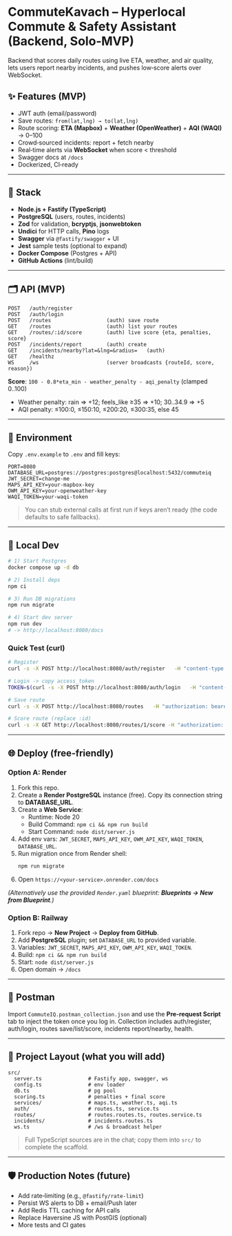 # CommuteKavach – Hyperlocal Commute & Safety Assistant (Backend, Solo‑MVP)

Backend that scores daily routes using live ETA, weather, and air quality, lets users report nearby incidents, and pushes low‑score alerts over WebSocket.

## ✨ Features (MVP)
- JWT auth (email/password)
- Save routes: `from(lat,lng) → to(lat,lng)`
- Route scoring: **ETA (Mapbox)** + **Weather (OpenWeather)** + **AQI (WAQI)** → 0–100
- Crowd‑sourced incidents: report + fetch nearby
- Real‑time alerts via **WebSocket** when score < threshold
- Swagger docs at `/docs`
- Dockerized, CI‑ready

---

## 🧱 Stack
- **Node.js + Fastify (TypeScript)**
- **PostgreSQL** (users, routes, incidents)
- **Zod** for validation, **bcryptjs**, **jsonwebtoken**
- **Undici** for HTTP calls, **Pino** logs
- **Swagger** via `@fastify/swagger` + UI
- **Jest** sample tests (optional to expand)
- **Docker Compose** (Postgres + API)
- **GitHub Actions** (lint/build)

---

## 🗂️ API (MVP)
```
POST   /auth/register
POST   /auth/login
POST   /routes                  (auth) save route
GET    /routes                  (auth) list your routes
GET    /routes/:id/score        (auth) live score {eta, penalties, score}
POST   /incidents/report        (auth) create
GET    /incidents/nearby?lat=&lng=&radius=   (auth)
GET    /healthz
WS     /ws                      (server broadcasts {routeId, score, reason})
```

**Score**: `100 - 0.8*eta_min - weather_penalty - aqi_penalty` (clamped 0..100)  
- Weather penalty: rain ⇒ +12; feels_like ≥35 ⇒ +10; 30..34.9 ⇒ +5  
- AQI penalty: ≤100:0, ≤150:10, ≤200:20, ≤300:35, else 45

---

## 🔑 Environment
Copy `.env.example` to `.env` and fill keys:
```
PORT=8080
DATABASE_URL=postgres://postgres:postgres@localhost:5432/commuteiq
JWT_SECRET=change-me
MAPS_API_KEY=your-mapbox-key
OWM_API_KEY=your-openweather-key
WAQI_TOKEN=your-waqi-token
```

> You can stub external calls at first run if keys aren’t ready (the code defaults to safe fallbacks).

---

## 🚀 Local Dev
```bash
# 1) Start Postgres
docker compose up -d db

# 2) Install deps
npm ci

# 3) Run DB migrations
npm run migrate

# 4) Start dev server
npm run dev
# -> http://localhost:8080/docs
```

### Quick Test (curl)
```bash
# Register
curl -s -X POST http://localhost:8080/auth/register   -H "content-type: application/json"   -d '{"email":"me@example.com","password":"secret123"}'

# Login -> copy access_token
TOKEN=$(curl -s -X POST http://localhost:8080/auth/login   -H "content-type: application/json"   -d '{"email":"me@example.com","password":"secret123"}' | jq -r .access_token)

# Save route
curl -s -X POST http://localhost:8080/routes   -H "authorization: bearer $TOKEN" -H "content-type: application/json"   -d '{"name":"Home→Campus","from":{"lat":19.076,"lng":72.8777},"to":{"lat":19.073,"lng":72.899}}'

# Score route (replace :id)
curl -s -X GET http://localhost:8080/routes/1/score -H "authorization: bearer $TOKEN"
```

---

## 🌐 Deploy (free‑friendly)

### Option A: **Render**
1. Fork this repo.  
2. Create a **Render PostgreSQL** instance (free). Copy its connection string to **DATABASE_URL**.  
3. Create a **Web Service**:  
   - Runtime: Node 20  
   - Build Command: `npm ci && npm run build`  
   - Start Command: `node dist/server.js`  
4. Add env vars: `JWT_SECRET`, `MAPS_API_KEY`, `OWM_API_KEY`, `WAQI_TOKEN`, `DATABASE_URL`.  
5. Run migration once from Render shell:  
   ```bash
   npm run migrate
   ```
6. Open `https://<your-service>.onrender.com/docs`

*(Alternatively use the provided `Render.yaml` blueprint: **Blueprints → New from Blueprint**.)*

### Option B: **Railway**
1. Fork repo → **New Project** → **Deploy from GitHub**.  
2. Add **PostgreSQL** plugin; set `DATABASE_URL` to provided variable.  
3. Variables: `JWT_SECRET`, `MAPS_API_KEY`, `OWM_API_KEY`, `WAQI_TOKEN`.  
4. Build: `npm ci && npm run build`  
5. Start: `node dist/server.js`  
6. Open domain → `/docs`

---

## 🧪 Postman
Import `CommuteIQ.postman_collection.json` and use the **Pre‑request Script** tab to inject the token once you log in. Collection includes auth/register, auth/login, routes save/list/score, incidents report/nearby, health.

---

## 🧭 Project Layout (what you will add)
```
src/
  server.ts               # Fastify app, swagger, ws
  config.ts               # env loader
  db.ts                   # pg pool
  scoring.ts              # penalties + final score
  services/               # maps.ts, weather.ts, aqi.ts
  auth/                   # routes.ts, service.ts
  routes/                 # routes.routes.ts, routes.service.ts
  incidents/              # incidents.routes.ts
  ws.ts                   # /ws & broadcast helper
```

> Full TypeScript sources are in the chat; copy them into `src/` to complete the scaffold.

---

## 🛡️ Production Notes (future)
- Add rate‑limiting (e.g., `@fastify/rate-limit`)
- Persist WS alerts to DB + email/Push later
- Add Redis TTL caching for API calls
- Replace Haversine JS with PostGIS (optional)
- More tests and CI gates
